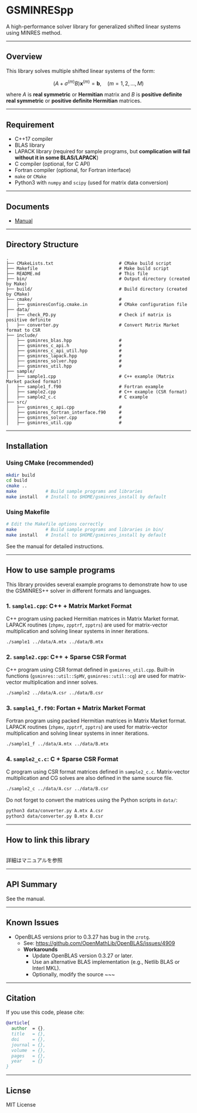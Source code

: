 # GSMINRESpp

A high-performance solver library for generalized shifted linear systems using MINRES method.

---

## Overview

This library solves multiple shifted linear systems of the form:

$$ (A + \sigma^{(m)}B)\textbf{x}^{(m)} = \textbf{b}, \quad (m=1, 2, \dots, M) $$

where $A$ is **real symmetric** or **Hermitian** matrix and $B$ is **positive definite real symmetric** or **positive definite Hermitian** matrices.

---

## Requirement

- C++17 compiler
- BLAS library
- LAPACK library (required for sample programs, but **complication will fail without it in some BLAS/LAPACK**)
- C compiler (optional, for C API)
- Fortran compiler (optional, for Fortran interface)
- `make` or `CMake`
- Python3 with `numpy` and `scipy` (used for matrix data conversion)
<!-- zrot_ が原因
/usr/bin/ld: bin/libgsminres.so: undefined reference to zrot_'
collect2: error: ld returned 1 exit status 
make: *** [Makefile:83: bin/sample2_c] エラー 1
-->

---

## Documents

- [Manual](https://github.com/ShunHidaka/GSMINRESpp/#readme)

---

## Directory Structure

```
.  
├── CMakeLists.txt                         # CMake build script
├── Makefile                               # Make build script
├── README.md                              # This file
├── bin/                                   # Output directory (created by Make)
├── build/                                 # Build directory (created by CMake)
├── cmake/                                 #
│   ├── gsminresConfig.cmake.in            # CMake configuration file
├── data/  
│   ├── check_PD.py                        # Check if matrix is positive definite
│   ├── converter.py                       # Convert Matrix Market format to CSR
├── include/  
│   ├── gsminres_blas.hpp                  #
│   ├── gsminres_c_api.h                   #
│   ├── gsminres_c_api_util.hpp            #
│   ├── gsminres_lapack.hpp                #
│   ├── gsminres_solver.hpp                #
│   ├── gsminres_util.hpp                  #
├── sample/  
│   ├── sample1.cpp                        # C++ example (Matrix Market packed format)
│   ├── sample1_f.f90                      # Fortran example
│   ├── sample2.cpp                        # C++ example (CSR format)
│   ├── sample2_c.c                        # C example
├── src/  
│   ├── gsminres_c_api.cpp                 #
│   ├── gsminres_fortran_interface.f90     #
│   ├── gsminres_solver.cpp                #
│   ├── gsminres_util.cpp                  #
```

---

## Installation

### Using CMake (recommended)
``` bash
mkdir build
cd build
cmake ..
make           # Build sample programs and libraries
make install   # Install to $HOME/gsminres_install by default
```
### Using Makefile
``` bash
# Edit the Makefile options correctly
make           # Build sample programs and libraries in bin/
make install   # Install to $HOME/gsminres_install by default
```
See the manual for detailed instructions.

---

## How to use sample programs

This library provides several example programs to demonstrate how to use the GSMINRES++ solver in different formats and languages.

### 1. `sample1.cpp`: C++ + Matrix Market Format
C++ program using packed Hermitian matrices in Matrix Market format. LAPACK routines (`zhpmv`, `zpptrf`, `zpptrs`) are used for matrix-vector multiplication and solving linear systems in inner iterations.
``` bash
./sample1 ../data/A.mtx ../data/B.mtx
```
### 2. `sample2.cpp`: C++ + Sparse CSR Format
C++ program using CSR format defined in `gsminres_util.cpp`. Built-in functions (`gsminres::util::SpMV`, `gsminres::util::cg`) are used for matrix-vector multiplication and inner solves.
``` bash
./sample2 ../data/A.csr ../data/B.csr
```
### 3. `sample1_f.f90`: Fortan + Matrix Market Format
Fortran program using packed Hermitian matrices in Matrix Market format. LAPACK routines (`zhpmv`, `zpptrf`, `zpptrs`) are used for matrix-vector multiplication and solving linear systems in inner iterations.
``` bash
./sample1_f ../data/A.mtx ../data/B.mtx
```
### 4. `sample2_c.c`: C + Sparse CSR Format
C program using CSR format matrices defined in `sample2_c.c`. Matrix-vector multiplication and CG solves are also defined in the same source file.
``` bash
./sample2_c ../data/A.csr ../data/B.csr
```

Do not forget to convert the matrices using the Python scripts in `data/`:
```bash
python3 data/converter.py A.mtx A.csr
python3 data/converter.py B.mtx B.csr
```

---

## How to link this library
``` bash
```
詳細はマニュアルを参照

---

## API Summary
See the manual.

---

## Known Issues
- OpenBLAS versions prior to 0.3.27 has bug in the `zrotg`.
  - See: https://github.com/OpenMathLib/OpenBLAS/issues/4909
  - **Workarounds**
    - Update OpenBLAS version 0.3.27 or later.
    - Use an alternative BLAS implementation (e.g., Netlib BLAS or Interl MKL).
    - Optionally, modify the source ~~~

---

## Citation
If you use this code, please cite:
``` bibtex
@article{
  author  = {},
  title   = {},
  doi     = {},
  journal = {},
  volume  = {},
  pages   = {},
  year    = {}
}
```

---

## Licnse
MIT License
